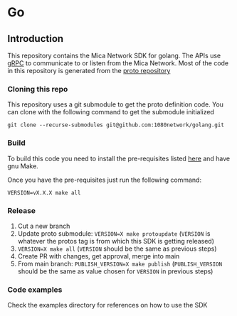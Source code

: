 # Go

## Introduction
This repository contains the Mica Network SDK for golang.
The APIs use [gRPC](https://grpc.io) to communicate to or listen from the Mica Network. Most of the code in this repository
is generated from the [proto repository](https://github.com/1080network/proto)

### Cloning this repo
This repository uses a git submodule to get the proto definition code. You can clone with the following command to get the submodule initialized 

```shell
git clone --recurse-submodules git@github.com:1080network/golang.git
```
### Build
To build this code you need to install the pre-requisites listed [here](https://grpc.io/docs/languages/go/quickstart/#prerequisites) and have gnu Make.

Once you have the pre-requisites just run the following command:

```shell
VERSION=vX.X.X make all
```

### Release

1. Cut a new branch
2. Update proto submodule: `VERSION=X make protoupdate` (`VERSION` is whatever the protos tag is from which this SDK is getting released)
3. `VERSION=X make all` (`VERSION` should be the same as previous steps)
4. Create PR with changes, get approval, merge into main
5. From main branch: `PUBLISH_VERSION=X make publish` (`PUBLISH_VERSION` should be the same as value chosen for `VERSION` in previous steps)

### Code examples
Check the examples directory for references on how to use the SDK
